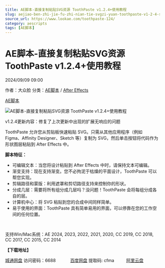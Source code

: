 ```yaml
---
title: AE脚本-直接复制粘贴SVG资源 ToothPaste v1.2.4+使用教程
slug: aejiao-ben-zhi-jie-fu-zhi-nian-tie-svgzi-yuan-toothpaste-v1-2-4-shi-yong-jiao-cheng
source_url: https://www.lookae.com/toothpaste-124/
category: aescripts
tags: [AE脚本]
---
```

# AE脚本-直接复制粘贴SVG资源 ToothPaste v1.2.4+使用教程

2024/09/09 09:00

作者：大众脸
分类：[AE脚本](https://www.lookae.com/after-effects/aescripts/) / [After Effects](https://www.lookae.com/after-effects/)

[AE脚本](https://www.lookae.com/tag/ae%e8%84%9a%e6%9c%ac/)

![AE脚本-直接复制粘贴SVG资源 ToothPaste v1.2.4+使用教程](https://www.lookae.com/wp-content/uploads/2024/08/ToothPaste.jpg "AE脚本-直接复制粘贴SVG资源 ToothPaste v1.2.4+使用教程-LookAE.com")

v1.2.4更新内容：修复了上次更新中出现的扩展无响应的问题

ToothPaste 允许您从剪贴板快速粘贴 SVG。只需从其他应用程序（例如 Figma、Affinity Designer、Sketch 等）复制为 SVG，然后单击按钮将代码作为形状图层粘贴到 After Effects 中。

**脚本特征：**

* 可编辑文本：当您将设计粘贴到 After Effects 中时，请保持文本可编辑。
* 渐变支持：现在支持渐变。您不必拘泥于枯燥的平面设计，ToothPaste 可以帮您实现。
* 剪辑路径和蒙版：利用遮罩和剪切路径支持来控制你的形状。
* 分成几层：需要将所有组分成几层吗？没问题！ToothPaste 会将每组分成各自的层。
* 计算机中心：将 SVG 粘贴到您的合成中间同样简单。
* 易于使用的界面：ToothPaste 具有简单易用的界面，可以停靠在您的工作空间的任何位置。

[﻿](http://cloud.video.taobao.com/play/u/null/p/1/e/6/t/1/478748009173.mp4)

支持Win/Mac系统：AE 2024, 2023, 2022, 2021, 2020, CC 2019, CC 2018, CC 2017, CC 2015, CC 2014

**【下载地址】**

[城通网盘](https://url70.ctfile.com/f/2827370-1354273460-07faaa?p=4431) 访问密码：6688            [百度网盘](https://pan.baidu.com/s/1HLs1qU40c_Su8relzOMW4w?pwd=cfma) 提取码: cfma          [阿里云盘](https://www.alipan.com/s/UrvjwJ3MvbA)
